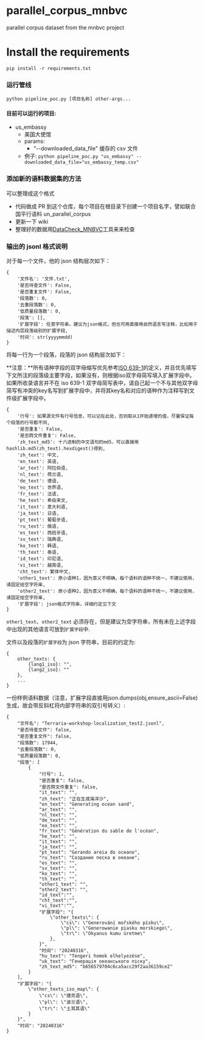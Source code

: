 # parallel_corpus_mnbvc

parallel corpus dataset from the mnbvc project

# Install the requirements

```
pip install -r requirements.txt
```

### 运行管线

```shell
python pipeline_poc.py [项目名称] other-args...
```

#### 目前可以运行的项目:

- us_embassy
  - 美国大使馆
  - params:
    - "--downloaded_data_file" 缓存的 csv 文件
  - 例子: `python pipeline_poc.py "us_embassy" --downloaded_data_file="us_embassy_temp.csv"`

### 添加新的语料数据集的方法

可以整理成这个格式

- 代码做成 PR 到这个仓库，每个项目在根目录下创建一个项目名字，譬如联合国平行语料 un_parallel_corpus
- 更新一下 wiki
- 整理好的数据用[DataCheck_MNBVC](https://github.com/X94521/DataCheck_MNBVC)工具来来检查

### 输出的 jsonl 格式说明

对于每一个文件，他的 json 结构层次如下：

```
{
    '文件名': '文件.txt',
    '是否待查文件': False,
    '是否重复文件': False,
    '段落数': 0,
    '去重段落数': 0,
    '低质量段落数': 0,
    '段落': [],
    '扩展字段': 任意字符串，建议为json格式，但也可用直接用自然语言写注释，比如用于描述内层段落级别的扩展字段,
    '时间': str(yyyymmdd)
}
```

将每一行为一个段落，段落的 json 结构层次如下：

**注意：**所有语种字段的双字母缩写优先参考[ISO 639-1](https://en.wikipedia.org/wiki/List_of_ISO_639-1_codes)的定义，并且优先填写下文所注的段落级主要字段，如果没有，则根据iso双字母简写填入扩展字段中。如果所收录语言并不在 iso 639-1 双字母简写表中，请自己起一个不与其他双字母简写有冲突的key名写到扩展字段中，并将其key名和对应的语种作为注释写到文件级扩展字段中。

```
{
    '行号': 如果源文件有行号信息，可以记在此处，否则取从1开始递增的值，尽量保证每个段落的行号都不同,
    '是否重复': False,
    '是否跨文件重复': False,
    'zh_text_md5': 十六进制的中文语句的md5，可以直接用hashlib.md5(zh_text).hexdigest()得到,
    'zh_text': 中文,
    'en_text': 英语,
    'ar_text': 阿拉伯语,
    'nl_text': 荷兰语,
    'de_text': 德语,
    'eo_text': 世界语,
    'fr_text': 法语,
    'he_text': 希伯来文,
    'it_text': 意大利语,
    'ja_text': 日语,
    'pt_text': 葡萄牙语,
    'ru_text': 俄语,
    'es_text': 西班牙语,
    'sv_text': 瑞典语,
    'ko_text': 韩语,
    'th_text': 泰语,
    'id_text': 印尼语,
    'vi_text': 越南语,
    'cht_text': 繁体中文,
    'other1_text': 原小语种1，因为意义不明确，每个语料的语种不统一，不建议使用，请固定给空字符串,
    'other2_text': 原小语种2，因为意义不明确，每个语料的语种不统一，不建议使用，请固定给空字符串,
    '扩展字段': json格式字符串，详细约定见下文
}
```

`other1_text`、`other2_text` 必须存在，但是建议为空字符串，所有未在上述字段中出现的其他语言可放到`扩展字段`中.

文件以及段落的`扩展字段`为 json 字符串，目前的约定为:

```
{
    other_texts: {
        {lang1_iso}: "",
        {lang2_iso}: ""
    },
    ...
}
```

一份样例语料数据（注意，扩展字段直接用json.dumps(obj,ensure_ascii=False)生成，故会带反斜杠将内部字符串的双引号转义）:

```
{
    "文件名": "Terraria-workshop-localization_test2.jsonl",
    "是否待查文件": false,
    "是否重复文件": false,
    "段落数": 17944,
    "去重段落数": 0,
    "低质量段落数": 0,
    "段落": [
        {
            "行号": 1,
            "是否重复": false,
            "是否跨文件重复": false,
            "it_text": "",
            "zh_text": "正在生成海洋沙",
            "en_text": "Generating ocean sand",
            "ar_text": "",
            "nl_text": "",
            "de_text": "",
            "eo_text": "",
            "fr_text": "Génération du sable de l'océan",
            "he_text": "",
            "it_text": "",
            "ja_text": "",
            "pt_text": "Gerando areia do oceano",
            "ru_text": "Создание песка в океане",
            "es_text": "",
            "sv_text": "",
            "ko_text": "",
            "th_text": "",
            "other1_text": "",
            "other2_text": "",
            "id_text":"",
            "cht_text":"",
            "vi_text":"",
            "扩展字段": "{
                \"other_texts\": {
                    \"cs\": \"Generování mořského písku\",
                    \"pl\": \"Generowanie piasku morskiego\",
                    \"tr\": \"Okyanus kumu üretme\"
                },
            }",
            "时间": "20240316",
            "hu_text": "Tengeri homok elhelyezése",
            "uk_text": "Генерація океанського піску",
            "zh_text_md5": "b656579704c6ca5acc29f2aa36159ce2"
        }
    ],
    "扩展字段": "{
        \"other_texts_iso_map\": {
            \"cs\": \"捷克语\",
            \"pl\": \"波兰语\",
            \"tr\": \"土耳其语\"
        }
    }",
    "时间": "20240316"
}
```
